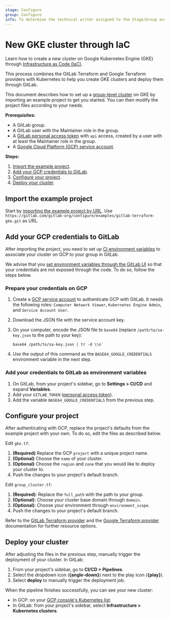 ```yaml
---
stage: Configure
group: Configure
info: To determine the technical writer assigned to the Stage/Group associated with this page, see https://about.gitlab.com/handbook/engineering/ux/technical-writing/#assignments
---
```


# New GKE cluster through IaC

Learn how to create a new cluster on Google Kubernetes Engine (GKE) through
[Infrastructure as Code (IaC)](../../index.md).

This process combines the GitLab Terraform and Google Terraform providers
with Kubernetes to help you create GKE clusters and deploy them through
GitLab.

This document describes how to set up a [group-level cluster](../../../group/clusters/index.md) on GKE by importing an example project to get you started.
You can then modify the project files according to your needs.

**Prerequisites:**

- A GitLab group.
- A GitLab user with the Maintainer role in the group.
- A [GitLab personal access token](../../../profile/personal_access_tokens.md) with `api` access, created by a user with at least the Maintainer role in the group.
- A [Google Cloud Platform (GCP) service account](https://cloud.google.com/docs/authentication/getting-started).

**Steps:**

1. [Import the example project](#import-the-example-project).
1. [Add your GCP credentials to GitLab](#add-your-gcp-credentials-to-gitlab).
1. [Configure your project](#configure-your-project).
1. [Deploy your cluster](#deploy-your-cluster).

## Import the example project

Start by [importing the example project by URL](../../../project/import/repo_by_url.md). Use `https://gitlab.com/gitlab-org/configure/examples/gitlab-terraform-gke.git` as URL.

## Add your GCP credentials to GitLab

After importing the project, you need to set up [CI environment variables](../../../../ci/variables/index.md) to associate your cluster on GCP to your group in GitLab.

We advise that you [set environment variables through the GitLab UI](../../../../ci/variables/index.md#add-a-cicd-variable-to-a-project)
so that your credentials are not exposed through the code. To do so, follow the steps below.

### Prepare your credentials on GCP

1. Create a [GCP service account](https://cloud.google.com/docs/authentication/getting-started) to authenticate GCP with GitLab. It needs the following roles: `Computer Network Viewer`, `Kubernetes Engine Admin`, and `Service Account User`.
1. Download the JSON file with the service account key.
1. On your computer, encode the JSON file to `base64` (replace `/path/to/sa-key.json` to the path to your key):

   ```shell
   base64 /path/to/sa-key.json | tr -d \\n`
   ```

1. Use the output of this command as the `BASE64_GOOGLE_CREDENTIALS` environment variable in the next step.

### Add your credentials to GitLab as environment variables

1. On GitLab, from your project's sidebar, go to **Settings > CI/CD** and expand **Variables**.
1. Add your `GITLAB_TOKEN` ([personal access token](../../../profile/personal_access_tokens.md)).
1. Add the variable `BASE64_GOOGLE_CREDENTIALS` from the previous step.

## Configure your project

After authenticating with GCP, replace the project's defaults from the example
project with your own. To do so, edit the files as described below.

Edit `gke.tf`:

1. **(Required)** Replace the GCP `project` with a unique project name.
1. **(Optional)** Choose the `name` of your cluster.
1. **(Optional)** Choose the `region` and `zone` that you would like to deploy your cluster to.
1. Push the changes to your project's default branch.

Edit `group_cluster.tf`:

1. **(Required)**: Replace the `full_path` with the path to your group.
1. **(Optional)**: Choose your cluster base domain through `domain`.
1. **(Optional)**: Choose your environment through `environment_scope`.
1. Push the changes to your project's default branch.

Refer to the [GitLab Terraform provider](https://registry.terraform.io/providers/gitlabhq/gitlab/latest/docs) and the [Google Terraform provider](https://registry.terraform.io/providers/hashicorp/google/latest/docs/guides/provider_reference) documentation for further resource options.

## Deploy your cluster

After adjusting the files in the previous step, manually trigger the deployment of your cluster. In GitLab:

1. From your project's sidebar, go to **CI/CD > Pipelines**.
1. Select the dropdown icon (**{angle-down}**) next to the play icon (**{play}**).
1. Select **deploy** to manually trigger the deployment job.

When the pipeline finishes successfully, you can see your new cluster:

- In GCP: on your [GCP console's Kubernetes list](https://console.cloud.google.com/kubernetes/list).
- In GitLab: from your project's sidebar, select **Infrastructure > Kubernetes clusters**.
